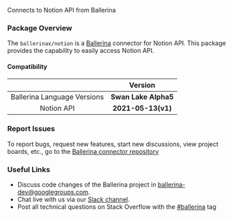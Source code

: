
Connects to Notion API from Ballerina

### Package Overview
The `ballerinax/notion` is a [Ballerina](https://ballerina.io/) connector for Notion API.
This package provides the capability to easily access Notion API.

#### Compatibility
|                                   |             Version             |
|:---------------------------------:|:-------------------------------:|
|       Ballerina Language Versions |            **Swan Lake Alpha5** |
|       Notion API                  |            **2021-05-13(v1)**   |

### Report Issues
To report bugs, request new features, start new discussions, view project boards, etc., go to the [Ballerina connector repository](https://github.com/ballerina-platform/ballerinax-openapi-connectors)

### Useful Links
- Discuss code changes of the Ballerina project in [ballerina-dev@googlegroups.com](mailto:ballerina-dev@googlegroups.com).
- Chat live with us via our [Slack channel](https://ballerina.io/community/slack/).
- Post all technical questions on Stack Overflow with the [#ballerina](https://stackoverflow.com/questions/tagged/ballerina) tag
